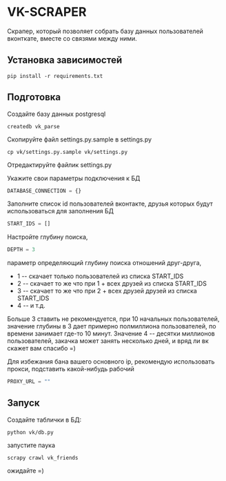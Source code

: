 VK-SCRAPER
==========

Скрапер, который позволяет собрать базу данных пользователей вконткате, вместе со связями между ними.

Установка зависимостей
----------------------

```
pip install -r requirements.txt
```

Подготовка
----------

Создайте базу данных postgresql

```
createdb vk_parse
```

Скопируйте файл settings.py.sample в settings.py

```
cp vk/settings.py.sample vk/settings.py
```


Отредактируйте файлик settings.py

Укажите свои параметры подключения к БД

```python
DATABASE_CONNECTION = {}
```

Заполните список id пользователей вконтакте, друзья которых будут использоваться для заполнения БД
```python
START_IDS = [] 
```

Настройте глубину поиска, 
    
```python
DEPTH = 3
```

параметр определяющий глубину поиска отношений друг-друга,

* 1 -- скачает только пользователей из списка START_IDS
* 2 -- скачает то же что при 1 + всех друзей из списка START_IDS
* 3 -- скачает то же что при 2 + всех друзей друзей из списка START_IDS
* 4 -- и т.д.

Больше 3 ставить не рекомендуется, при 10 начальных пользователей, значение глубины в 3 дает примерно полмиллиона пользователей, по времени занимает где-то 10 минут. Значение 4 -- десятки миллионов пользователей, закачка может занять несколько дней, и вряд ли вк скажет вам спасибо =)

Для избежания бана вашего основного ip, рекомендую использовать прокси, подставить какой-нибудь рабочий

```python
PROXY_URL = ""
```

Запуск
------

Создайте таблички в БД:

```
python vk/db.py
```

запустите паука

```
scrapy crawl vk_friends
```

ожидайте =)
